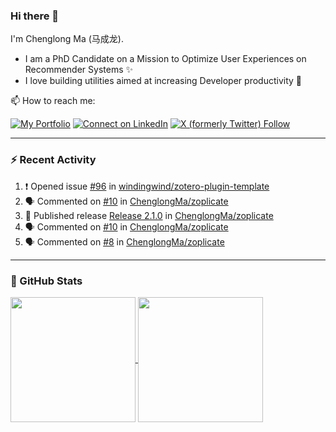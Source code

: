 ### Hi there 👋

I'm Chenglong Ma (马成龙). 

* I am a PhD Candidate on a Mission to Optimize User Experiences on Recommender Systems ✨
* I love building utilities aimed at increasing Developer productivity 💪 

📫 How to reach me:

[![My Portfolio](https://img.shields.io/badge/Visit_me_at-https://chenglongma.com-blue)](https://chenglongma.com)
[![Connect on LinkedIn](https://img.shields.io/badge/--linkedin?label=LinkedIn&logo=LinkedIn&style=social)](https://www.linkedin.com/in/machenglong/)
[![X (formerly Twitter) Follow](https://img.shields.io/twitter/follow/ChenglongM)](https://twitter.com/ChenglongM)

---

### :zap: Recent Activity

<!--START_SECTION:activity-->
1. ❗ Opened issue [#96](https://github.com/windingwind/zotero-plugin-template/issues/96) in [windingwind/zotero-plugin-template](https://github.com/windingwind/zotero-plugin-template)
2. 🗣 Commented on [#10](https://github.com/ChenglongMa/zoplicate/issues/10#issuecomment-1880314569) in [ChenglongMa/zoplicate](https://github.com/ChenglongMa/zoplicate)
3. 🚀 Published release [Release 2.1.0](https://github.com/ChenglongMa/zoplicate/releases/tag/2.1.0) in [ChenglongMa/zoplicate](https://github.com/ChenglongMa/zoplicate)
4. 🗣 Commented on [#10](https://github.com/ChenglongMa/zoplicate/issues/10#issuecomment-1879696207) in [ChenglongMa/zoplicate](https://github.com/ChenglongMa/zoplicate)
5. 🗣 Commented on [#8](https://github.com/ChenglongMa/zoplicate/issues/8#issuecomment-1879562333) in [ChenglongMa/zoplicate](https://github.com/ChenglongMa/zoplicate)
<!--END_SECTION:activity-->

---

### 🌱 GitHub Stats

<a href="https://github.com/ChenglongMa#-github-stats">
  <img height=200 align="center" src="https://github-readme-stats.vercel.app/api?username=ChenglongMa" />
</a>
<a href="https://github.com/ChenglongMa#-github-stats">
  <img height=200 align="center" src="https://github-readme-stats.vercel.app/api/top-langs?username=ChenglongMa&layout=compact&langs_count=8&card_width=320" />
</a>


<!--
**ChenglongMa/ChenglongMa** is a ✨ _special_ ✨ repository because its `README.md` (this file) appears on your GitHub profile.

Here are some ideas to get you started:

- 🔭 I’m currently working on ...
- 🌱 I’m currently learning ...
- 👯 I’m looking to collaborate on ...
- 🤔 I’m looking for help with ...
- 💬 Ask me about ...
- 📫 How to reach me: ...
- 😄 Pronouns: ...
- ⚡ Fun fact: ...

![Chenglong's GitHub stats](https://github-readme-stats.vercel.app/api?username=ChenglongMa&show_icons=true&count_private=true)

---

![Top Langs](https://github-readme-stats.vercel.app/api/top-langs/?username=ChenglongMa)

---
-->
